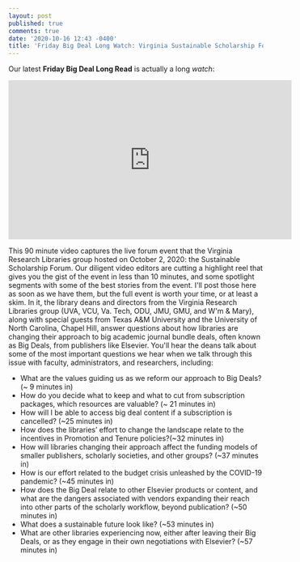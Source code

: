 ```yaml
---
layout: post
published: true
comments: true
date: '2020-10-16 12:43 -0400'
title: 'Friday Big Deal Long Watch: Virginia Sustainable Scholarship Forum'
---
```

Our latest **Friday Big Deal Long Read** is actually a long _watch_: 

<iframe width="560" height="315" src="https://www.youtube.com/embed/U9lFRv2Zw0w?start=119" frameborder="0" allow="accelerometer; autoplay; clipboard-write; encrypted-media; gyroscope; picture-in-picture" allowfullscreen></iframe>

This 90 minute video captures the live forum event that the Virginia Research Libraries group hosted on October 2, 2020: the Sustainable Scholarship Forum. Our diligent video editors are cutting a highlight reel that gives you the gist of the event in less than 10 minutes, and some spotlight segments with some of the best stories from the event. I'll post those here as soon as we have them, but the full event is worth your time, or at least a skim. In it, the library deans and directors from the Virginia Research Libraries group (UVA, VCU, Va. Tech, ODU, JMU, GMU, and W'm & Mary), along with special guests from Texas A&M University and the University of North Carolina, Chapel Hill, answer questions about how libraries are changing their approach to big academic journal bundle deals, often known as Big Deals, from publishers like Elsevier. You'll hear the deans talk about some of the most important questions we hear when we talk through this issue with faculty, administrators, and researchers, including:

- What are the values guiding us as we reform our approach to Big Deals? (~ 9 minutes in)
- How do you decide what to keep and what to cut from subscription packages, which resources are valuable? (~ 21 minutes in)
- How will I be able to access big deal content if a subscription is cancelled? (~25 minutes in)
- How does the libraries’ effort to change the landscape relate to the incentives in Promotion and Tenure policies?(~32 minutes in)
- How will libraries changing their approach affect the funding models of smaller publishers, scholarly societies, and other groups? (~37 minutes in)
- How is our effort related to the budget crisis unleashed by the COVID-19 pandemic? (~45 minutes in)
- How does the Big Deal relate to other Elsevier products or content, and what are the dangers associated with vendors expanding their reach into other parts of the scholarly workflow, beyond publication? (~50 minutes in)
- What does a sustainable future look like? (~53 minutes in)
- What are other libraries experiencing now, either after leaving their Big Deals, or as they engage in their own negotiations with Elsevier? (~57 minutes in)